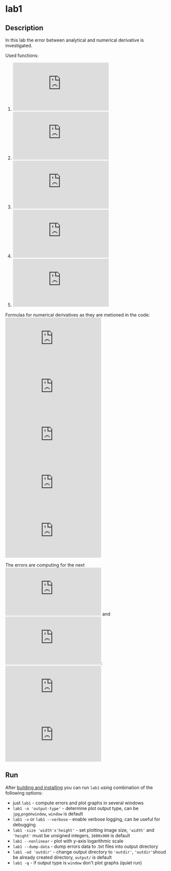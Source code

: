 # lab1

## Description
In this lab the error between analytical and numerical derivative is investigated.

Used functions: 
1. ![sin(x^2)](https://latex.codecogs.com/png.latex?%5Cdpi%7B150%7D%20%5Cbg_white%20%5Ctiny%20f%28x%29%20%3D%20sin%28x%5E2%29 "function 1")
1. ![cos(sin(x))](https://latex.codecogs.com/png.latex?%5Cdpi%7B150%7D%20%5Cbg_white%20%5Ctiny%20f%28x%29%20%3D%20cos%28sin%28x%29%29 "function 2")
1. ![exp(sin(cos(x)))](https://latex.codecogs.com/png.latex?%5Cdpi%7B150%7D%20%5Cbg_white%20%5Ctiny%20f%28x%29%20%3D%20exp%28sin%28cos%28x%29%29%29 "function 3")
1. ![ln(x + 3)](https://latex.codecogs.com/png.latex?%5Cdpi%7B150%7D%20%5Cbg_white%20%5Ctiny%20f%28x%29%20%3D%20ln%28x%20&plus;%203%29 "function 4")
1. ![sqrt(x + 3)](https://latex.codecogs.com/png.latex?%5Cdpi%7B150%7D%20%5Cbg_white%20%5Ctiny%20f%28x%29%20%3D%20%5Csqrt%7Bx%20&plus;%203%7D "function 5")

Formulas for numerical derivatives as they are metioned in the code:
 ![formula (2)](https://latex.codecogs.com/gif.latex?%5Cdpi%7B150%7D%20%5Ctiny%20%5Cbullet%20%5Cquad%20%7Bf%7D%27_%7Bnum%7D%28x_0%29%20%3D%20%5Cfrac%7Bf%28x_0&plus;h%29-f%28x_0%29%7D%7Bh%7D%20%5Cqquad%20%282%29 "formula (2)")
![formula (3)](https://latex.codecogs.com/png.latex?%5Cdpi%7B150%7D%20%5Cbg_white%20%5Ctiny%20%5Cbullet%20%5Cquad%20%7Bf%7D%27_%7Bnum%7D%28x_0%29%20%3D%20%5Cfrac%7Bf%28x_0%29-f%28x_0-h%29%7D%7Bh%7D%20%5Cqquad%20%283%29 "formula (3)")
![formula (4)](https://latex.codecogs.com/png.latex?%5Cdpi%7B150%7D%20%5Cbg_white%20%5Ctiny%20%5Cbullet%20%5Cquad%20%7Bf%7D%27_%7Bnum%7D%28x_0%29%20%3D%20%5Cfrac%7Bf%28x_0&plus;h%29-f%28x_0-h%29%7D%7B2h%7D%20%5Cqquad%20%284%29 "formula (4)")
![formula (5)](https://latex.codecogs.com/png.latex?%5Cdpi%7B150%7D%20%5Cbg_white%20%5Ctiny%20%5Cbullet%20%5Cquad%20%7Bf%7D%27_%7Bnum%7D%28x_0%29%20%3D%20%5Cfrac%7B4%7D%7B3%7D%5Cfrac%7Bf%28x_0&plus;h%29-f%28x_0-h%29%7D%7B2h%7D%20-%20%5Cfrac%7B1%7D%7B3%7D%5Cfrac%7Bf%28x_0&plus;2h%29-f%28x_0-2h%29%7D%7B4h%7D%20%5Cqquad%20%285%29 "formula (5)")
![formula (6)](https://latex.codecogs.com/png.latex?%5Cdpi%7B150%7D%20%5Cbg_white%20%5Ctiny%20%5Cbullet%20%5Cquad%20%7Bf%7D%27_%7Bnum%7D%28x_0%29%20%3D%20%5Cfrac%7B3%7D%7B2%7D%5Cfrac%7Bf%28x_0&plus;h%29-f%28x_0-h%29%7D%7B2h%7D%20-%20%5Cfrac%7B3%7D%7B5%7D%5Cfrac%7Bf%28x_0&plus;2h%29-f%28x_0-2h%29%7D%7B4h%7D%20&plus;%20%5Cfrac%7B1%7D%7B10%7D%5Cfrac%7Bf%28x_0&plus;3h%29-f%28x_0-3h%29%7D%7B6h%7D%20%5Cquad%20%286%29 "formula (6)")

The errors are computing for the next ![x_0](https://latex.codecogs.com/gif.latex?%5Cdpi%7B150%7D%20%5Ctiny%20x_0) and  ![h](https://latex.codecogs.com/gif.latex?%5Cdpi%7B150%7D%20%5Ctiny%20h):
![x_0=5](https://latex.codecogs.com/gif.latex?%5Cdpi%7B150%7D%20%5Ctiny%20x_0=5)
![h_n](https://latex.codecogs.com/gif.latex?%5Cdpi%7B150%7D%20%5Ctiny%20h_n%3D%5Cfrac%7B1%7D%7B2%5E%7Bn-1%7D%7D%2C%5C%20n%3D1%2C...%2C21)

## Run
After [building and installing](../README.md) you can run `lab1` using combination of the following options:
- just `lab1` - compute errors and plot graphs in several windows
- `lab1 -o 'output-type'` - determine plot output type, can be `jpg`,`png`or`window`, `window` is default
- `lab1 -v` or `lab1 --verbose` - enable verbose logging, can be useful for debugging
- `lab1 -size 'width'x'height'` - set plotting image size, `'width'` and `'height'` must be unsigned integers, `1600x900` is default
- `lab1 --nonlinear` - plot with y-axis logarithmic scale
- `lab1 --dump-data` - dump errors data to .txt files into output directory
- `lab1 -od 'outdir'` - change output directory to `'outdir'`, `'outdir'`shoud be already created directory, `output/` is default
- `lab1 -q` - if output type is `window` don't plot graphs (quiet run)

